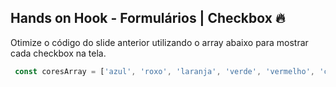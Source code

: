 ## Hands on Hook - Formulários | Checkbox 🔥

Otimize o código do slide anterior utilizando o array abaixo para mostrar
cada checkbox na tela.

```js
 const coresArray = ['azul', 'roxo', 'laranja', 'verde', 'vermelho', 'cinza'];
```
